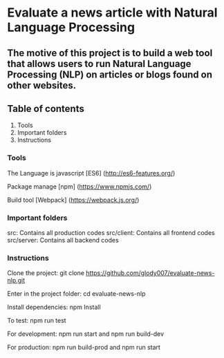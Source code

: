 # Evaluate a news article with Natural Language Processing

## The motive of this project is to build a web tool that allows users to run Natural Language Processing (NLP) on articles or blogs found on other websites.

## Table of contents

1. Tools
2. Important folders
2. Instructions

### Tools

The Language is javascript [ES6] (http://es6-features.org/)

Package manage [npm] (https://www.npmjs.com/)

Build tool [Webpack] (https://webpack.js.org/)

### Important folders

src: Contains all production codes
src/client: Contains all frontend codes
src/server: Contains all backend codes

### Instructions

Clone the project: git clone https://github.com/glody007/evaluate-news-nlp.git

Enter in the project folder: cd evaluate-news-nlp

Install dependencies: npm Install

To test: npm run test

For development: npm run start and npm run build-dev

For production: npm run build-prod and npm run start 